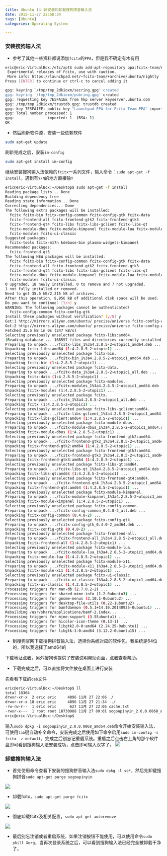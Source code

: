 ```yaml
---
title: Ubuntu 14.10安装和卸载搜狗拼音输入法
date: 2015-11-27 22:58:34
tags: [Ubuntu]
categories: Operating System

---
```


### 安装搜狗输入法
- 参考了其他一些资料都说添加`fcitx`的`PPA`，但是我不确定有木有用

```bash
eric@eric-VirtualBox:/etc/apt$ sudo add-apt-repository ppa:fcitx-team/nightly
 Experimental releases of Fcitx, use with caution.
 More info: https://launchpad.net/~fcitx-team/+archive/ubuntu/nightly
Press [ENTER] to continue or ctrl-c to cancel adding it

gpg: keyring `/tmp/tmp_2dkioxm/secring.gpg' created
gpg: keyring `/tmp/tmp_2dkioxm/pubring.gpg' created
gpg: requesting key 7E5FA1EE from hkp server keyserver.ubuntu.com
gpg: /tmp/tmp_2dkioxm/trustdb.gpg: trustdb created
gpg: key 7E5FA1EE: public key "Launchpad PPA for Fcitx Team PPA" imported
gpg: Total number processed: 1
gpg:               imported: 1  (RSA: 1)
OK
```

- 然后刷新软件源，安装一些依赖软件

```bash
sudo apt-get update
```
刷新完成之后，安装`im-config`
```bash
sudo apt-get install im-config
```
继续安装搜狗输入法依赖的`fcitx`一系列文件，输入命令：`sudo apt-get -f install`，遇到有`Y/N`的地方直接输`Y`
```bash
eric@eric-VirtualBox:~/Desktop$ sudo apt-get -f install
Reading package lists... Done
Building dependency tree
Reading state information... Done
Correcting dependencies... Done
The following extra packages will be installed:
  fcitx fcitx-bin fcitx-config-common fcitx-config-gtk fcitx-data
  fcitx-frontend-all fcitx-frontend-gtk2 fcitx-frontend-gtk3
  fcitx-frontend-qt4 fcitx-libs fcitx-libs-gclient fcitx-libs-qt
  fcitx-module-dbus fcitx-module-kimpanel fcitx-module-lua fcitx-module-x11
  fcitx-modules fcitx-ui-classic
Suggested packages:
  fcitx-tools fcitx-m17n kdebase-bin plasma-widgets-kimpanel
Recommended packages:
  fcitx-frontend-qt5
The following NEW packages will be installed:
  fcitx fcitx-bin fcitx-config-common fcitx-config-gtk fcitx-data
  fcitx-frontend-all fcitx-frontend-gtk2 fcitx-frontend-gtk3
  fcitx-frontend-qt4 fcitx-libs fcitx-libs-gclient fcitx-libs-qt
  fcitx-module-dbus fcitx-module-kimpanel fcitx-module-lua fcitx-module-x11
  fcitx-modules fcitx-ui-classic
0 upgraded, 18 newly installed, 0 to remove and 7 not upgraded.
1 not fully installed or removed.
Need to get 35.6 kB/2,315 kB of archives.
After this operation, 8,956 kB of additional disk space will be used.
Do you want to continue? [Y/n] y
WARNING: The following packages cannot be authenticated!
  fcitx-config-common fcitx-config-gtk
Install these packages without verification? [y/N] y
Get:1 http://mirrors.aliyun.com/ubuntu/ precise/universe fcitx-config-common all 0.4.0-2 [3,548 B]
Get:2 http://mirrors.aliyun.com/ubuntu/ precise/universe fcitx-config-gtk amd64 0.4.0-2 [32.1 kB]
Fetched 35.6 kB in 0s (247 kB/s)
Selecting previously unselected package fcitx-libs:amd64.
(Reading database ... 168557 files and directories currently installed.)
Preparing to unpack .../fcitx-libs_1%3a4.2.8.5-2~utopic1_amd64.deb ...
Unpacking fcitx-libs:amd64 (1:4.2.8.5-2~utopic1) ...
Selecting previously unselected package fcitx-bin.
Preparing to unpack .../fcitx-bin_1%3a4.2.8.5-2~utopic1_amd64.deb ...
Unpacking fcitx-bin (1:4.2.8.5-2~utopic1) ...
Selecting previously unselected package fcitx-data.
Preparing to unpack .../fcitx-data_1%3a4.2.8.5-2~utopic1_all.deb ...
Unpacking fcitx-data (1:4.2.8.5-2~utopic1) ...
Selecting previously unselected package fcitx-modules.
Preparing to unpack .../fcitx-modules_1%3a4.2.8.5-2~utopic1_amd64.deb ...
Unpacking fcitx-modules (1:4.2.8.5-2~utopic1) ...
Selecting previously unselected package fcitx.
Preparing to unpack .../fcitx_1%3a4.2.8.5-2~utopic1_all.deb ...
Unpacking fcitx (1:4.2.8.5-2~utopic1) ...
Selecting previously unselected package fcitx-libs-gclient:amd64.
Preparing to unpack .../fcitx-libs-gclient_1%3a4.2.8.5-2~utopic1_amd64.deb ...
Unpacking fcitx-libs-gclient:amd64 (1:4.2.8.5-2~utopic1) ...
Selecting previously unselected package fcitx-module-dbus.
Preparing to unpack .../fcitx-module-dbus_1%3a4.2.8.5-2~utopic1_amd64.deb ...
Unpacking fcitx-module-dbus (1:4.2.8.5-2~utopic1) ...
Selecting previously unselected package fcitx-frontend-gtk2:amd64.
Preparing to unpack .../fcitx-frontend-gtk2_1%3a4.2.8.5-2~utopic1_amd64.deb ...
Unpacking fcitx-frontend-gtk2:amd64 (1:4.2.8.5-2~utopic1) ...
Selecting previously unselected package fcitx-frontend-gtk3:amd64.
Preparing to unpack .../fcitx-frontend-gtk3_1%3a4.2.8.5-2~utopic1_amd64.deb ...
Unpacking fcitx-frontend-gtk3:amd64 (1:4.2.8.5-2~utopic1) ...
Selecting previously unselected package fcitx-libs-qt:amd64.
Preparing to unpack .../fcitx-libs-qt_1%3a4.2.8.5-2~utopic1_amd64.deb ...
Unpacking fcitx-libs-qt:amd64 (1:4.2.8.5-2~utopic1) ...
Selecting previously unselected package fcitx-frontend-qt4:amd64.
Preparing to unpack .../fcitx-frontend-qt4_1%3a4.2.8.5-2~utopic1_amd64.deb ...
Unpacking fcitx-frontend-qt4:amd64 (1:4.2.8.5-2~utopic1) ...
Selecting previously unselected package fcitx-module-kimpanel.
Preparing to unpack .../fcitx-module-kimpanel_1%3a4.2.8.5-2~utopic1_amd64.deb ...
Unpacking fcitx-module-kimpanel (1:4.2.8.5-2~utopic1) ...
Selecting previously unselected package fcitx-config-common.
Preparing to unpack .../fcitx-config-common_0.4.0-2_all.deb ...
Unpacking fcitx-config-common (0.4.0-2) ...
Selecting previously unselected package fcitx-config-gtk.
Preparing to unpack .../fcitx-config-gtk_0.4.0-2_amd64.deb ...
Unpacking fcitx-config-gtk (0.4.0-2) ...
Selecting previously unselected package fcitx-frontend-all.
Preparing to unpack .../fcitx-frontend-all_1%3a4.2.8.5-2~utopic1_all.deb ...
Unpacking fcitx-frontend-all (1:4.2.8.5-2~utopic1) ...
Selecting previously unselected package fcitx-module-lua.
Preparing to unpack .../fcitx-module-lua_1%3a4.2.8.5-2~utopic1_amd64.deb ...
Unpacking fcitx-module-lua (1:4.2.8.5-2~utopic1) ...
Selecting previously unselected package fcitx-module-x11.
Preparing to unpack .../fcitx-module-x11_1%3a4.2.8.5-2~utopic1_amd64.deb ...
Unpacking fcitx-module-x11 (1:4.2.8.5-2~utopic1) ...
Selecting previously unselected package fcitx-ui-classic.
Preparing to unpack .../fcitx-ui-classic_1%3a4.2.8.5-2~utopic1_amd64.deb ...
Unpacking fcitx-ui-classic (1:4.2.8.5-2~utopic1) ...
Processing triggers for man-db (2.7.0.2-2) ...
Processing triggers for shared-mime-info (1.2-0ubuntu3) ...
Processing triggers for gnome-menus (3.10.1-0ubuntu2) ...
Processing triggers for desktop-file-utils (0.22-1ubuntu2) ...
Processing triggers for bamfdaemon (0.5.1+14.10.20140925-0ubuntu1) ...
Rebuilding /usr/share/applications/bamf-2.index...
Processing triggers for mime-support (3.55ubuntu1) ...
Processing triggers for hicolor-icon-theme (0.13-1) ...
Processing triggers for libgtk2.0-0:amd64 (2.24.25-0ubuntu1) ...
Processing triggers for libgtk-3-0:amd64 (3.12.2-0ubuntu15) ...
```

- 到搜狗官网下载搜狗拼音输入法，选择你系统对应的软件包，我系统是64位的，所以我选择了amd64的

下载地址[点我](http://pinyin.sogou.com/linux/?r=pinyin)，另外搜狗也提供了安装说明帮助页面，[点我](http://pinyin.sogou.com/linux/help.php)查看帮助。


- 下载完成之后，可以直接将文件放在桌面上进行安装

先看看下载的`deb`文件
```bash
eric@eric-VirtualBox:~/Desktop$ ll
total 18304
drwxr-xr-x  2 eric eric     4096 11月 27 22:06 ./
drwxr-xr-x 18 eric eric     4096 11月 27 21:34 ../
-rw-rw-r--  1 eric eric      627 11月 27 22:06 cache.txt
-rwxr-x---  1 root root 18730988 11月 27 00:01 sogoupinyin_2.0.0.0068_amd64.deb*
eric@eric-VirtualBox:~/Desktop$
```
输入`sudo dpkg -i sogoupinyin_2.0.0.0068_amd64.deb`命令开始安装输入法，可使用`tab`键自动补全命令，安装完成之后使用如下命令启用`sudo im-config -s fcitx -z default`，完成之后别忘记重启系统。重启之后点击右上角的那个软件盘即可看到搜狗输入法安装成功，点击即可输入汉字了。
![](https://raw.githubusercontent.com/shijiebei2009/img/master/blog/ubuntu_sogou_input_method_success.jpg)

### 卸载搜狗输入法

- 首先使用命令查看下安装的搜狗拼音输入法`sudo dpkg -l so*`，然后先卸载搜狗拼音`sudo apt-get purge sogoupinyin`

![](https://raw.githubusercontent.com/shijiebei2009/img/master/blog/ubuntu_uninstall_sogou_input_method1.jpg)

- 卸载fcitx，`sudo apt-get purge fcitx`

![](https://raw.githubusercontent.com/shijiebei2009/img/master/blog/ubuntu_uninstall_sogou_input_method2.jpg)

- 彻底卸载fcitx及相关配置，`sudo apt-get autoremove`

![](https://raw.githubusercontent.com/shijiebei2009/img/master/blog/ubuntu_uninstall_sogou_input_method3.jpg)

- 最后别忘注销或者重启系统，如果注销按钮不能使用，可以使用命令`sudo pkill Xorg`，当再次登录系统之后，可以看到搜狗输入法已经完全被卸载干净了。